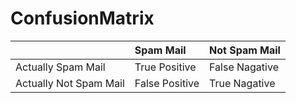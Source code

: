 # ConfusionMatrix

| |	Spam Mail |	Not Spam Mail |
| :--- | :--- | :--- |
| Actually Spam Mail | True Positive | False Nagative |
| Actually Not Spam Mail | False Positive | True Nagative |
